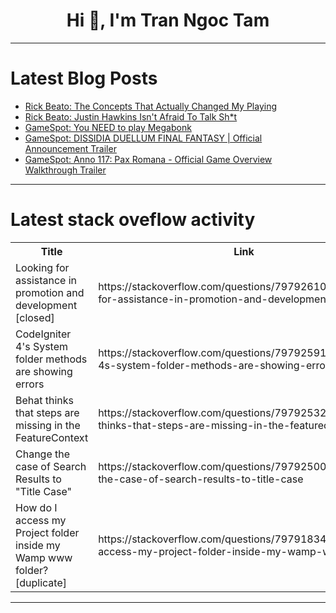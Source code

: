 <h1 align="center">Hi 👋, I'm Tran Ngoc Tam</h1>

---

# Latest Blog Posts 
<!-- BLOG-POST-LIST:START -->
- [Rick Beato: The Concepts That Actually Changed My Playing](https://dev.to/music_youtube/rick-beato-the-concepts-that-actually-changed-my-playing-4kf3)
- [Rick Beato: Justin Hawkins Isn&#39;t Afraid To Talk Sh*t](https://dev.to/music_youtube/rick-beato-justin-hawkins-isnt-afraid-to-talk-sht-55o9)
- [GameSpot: You NEED to play Megabonk](https://dev.to/gg_news/gamespot-you-need-to-play-megabonk-9jg)
- [GameSpot: DISSIDIA DUELLUM FINAL FANTASY | Official Announcement Trailer](https://dev.to/gg_news/gamespot-dissidia-duellum-final-fantasy-official-announcement-trailer-2gka)
- [GameSpot: Anno 117: Pax Romana - Official Game Overview Walkthrough Trailer](https://dev.to/gg_news/gamespot-anno-117-pax-romana-official-game-overview-walkthrough-trailer-h5)
<!-- BLOG-POST-LIST:END -->

---

# Latest stack oveflow activity
<table>
  <tr><th>Title</th><th>Link</th></tr>
  <!-- STACKOVERFLOW:START --><tr><td>Looking for assistance in promotion and development [closed]</td><td>https://stackoverflow.com/questions/79792610/looking-for-assistance-in-promotion-and-development</td></tr><tr><td>CodeIgniter 4&#39;s System folder methods are showing errors</td><td>https://stackoverflow.com/questions/79792591/codeigniter-4s-system-folder-methods-are-showing-errors</td></tr><tr><td>Behat thinks that steps are missing in the FeatureContext</td><td>https://stackoverflow.com/questions/79792532/behat-thinks-that-steps-are-missing-in-the-featurecontext</td></tr><tr><td>Change the case of Search Results to &quot;Title Case&quot;</td><td>https://stackoverflow.com/questions/79792500/change-the-case-of-search-results-to-title-case</td></tr><tr><td>How do I access my Project folder inside my Wamp www folder? [duplicate]</td><td>https://stackoverflow.com/questions/79791834/how-do-i-access-my-project-folder-inside-my-wamp-www-folder</td></tr><!-- STACKOVERFLOW:END -->
</table>

---


